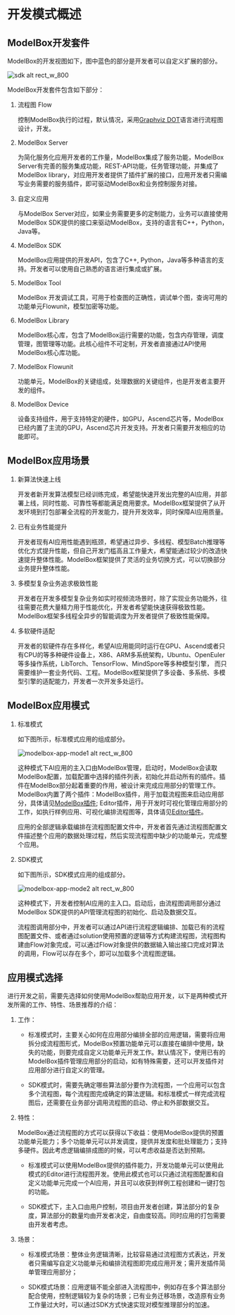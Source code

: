 # 开发模式概述

## ModelBox开发套件

ModelBox的开发视图如下，图中蓝色的部分是开发者可以自定义扩展的部分。

![sdk alt rect_w_800](../assets/images/figure/develop/sdk.png)

ModelBox开发套件包含如下部分：

1. 流程图 Flow

    控制ModelBox执行的过程，默认情况，采用[Graphviz DOT](https://www.graphviz.org/pdf/dotguide.pdf)语言进行流程图设计，开发。

2. ModelBox Server

    为简化服务化应用开发者的工作量，ModelBox集成了服务功能，ModelBox Server有完善的服务集成功能，REST-API功能，任务管理功能，并集成了ModelBox library，对应用开发者提供了插件扩展的接口，应用开发者只需编写业务需要的服务插件，即可驱动ModelBox和业务控制服务对接。

3. 自定义应用

    与ModelBox Server对应，如果业务需要更多的定制能力，业务可以直接使用ModelBox SDK提供的接口来驱动ModelBox，支持的语言有C++，Python，Java等。

4. ModelBox SDK

    ModelBox应用提供的开发API，包含了C++, Python，Java等多种语言的支持。开发者可以使用自己熟悉的语言进行集成或扩展。

5. ModelBox Tool

    ModelBox 开发调试工具，可用于检查图的正确性，调试单个图，查询可用的功能单元Flowunit，模型加密等功能。

6. ModelBox Library

    ModelBox核心库，包含了ModelBox运行需要的功能，包含内存管理，调度管理，图管理等功能。此核心组件不可定制，开发者直接通过API使用ModelBox核心库功能。

7. ModelBox Flowunit

    功能单元，ModelBox的关键组成，处理数据的关键组件，也是开发者主要开发的组件。

8. ModelBox Device

    设备支持组件，用于支持特定的硬件，如GPU，Ascend芯片等，ModelBox已经内置了主流的GPU，Ascend芯片开发支持。开发者只需要开发相应的功能即可。

## ModelBox应用场景

1. 新算法快速上线

   开发者新开发算法模型已经训练完成，希望能快速开发出完整的AI应用，并部署上线，同时性能、可靠性等都能满足商用要求。ModelBox框架提供了从开发环境到打包部署全流程的开发能力，提升开发效率，同时保障AI应用质量。

1. 已有业务性能提升

   开发者现有AI应用性能遇到瓶颈，希望通过异步、多线程、模型Batch推理等优化方式提升性能，但自己开发门槛高且工作量大，希望能通过较少的改造快速提升整体性能。ModelBox框架提供了灵活的业务切换方式，可以切换部分业务提升整体性能。

1. 多模型复杂业务追求极致性能

   开发者在开发多模型复杂业务如实时视频流场景时，除了实现业务功能外，往往需要花费大量精力用于性能优化，开发者希望能快速获得极致性能。ModelBox框架多线程全异步的智能调度为开发者提供了极致性能保障。

1. 多软硬件适配

   开发者的软硬件存在多样化，希望AI应用能同时运行在GPU、Ascend或者只有CPU的等多种硬件设备上，X86、ARM多系统架构，Ubuntu、OpenEuler等多操作系统，LibTorch、TensorFlow、MindSpore等多种模型引擎， 而只需要维护一套业务代码、工程。ModelBox框架提供了多设备、多系统、多模型引擎的适配能力，开发者一次开发多处运行。

## ModelBox应用模式

1. 标准模式

    如下图所示，标准模式应用的组成部分。

    ![modelbox-app-mode1 alt rect_w_800](../assets/images/figure/get-start/app_develop_mode1.png)

    这种模式下AI应用的主入口由ModelBox管理，启动时，ModelBox会读取ModelBox配置，加载配置中选择的插件列表，初始化并启动所有的插件。插件在ModelBox部分起着重要的作用，被设计来完成应用部分的管理工作。ModelBox内置了两个插件：ModelBox插件，用于加载流程图来启动应用部分，具体请见[ModelBox插件](../plugins/modelbox-plugin.md); Editor插件，用于开发时可视化管理应用部分的工作，如执行样例应用、可视化编排流程图等，具体请见[Editor插件](../plugins/editor.md)。

    应用的全部逻辑承载编排在流程图配置文件中，开发者首先通过流程图配置文件描述整个应用的数据处理过程，然后实现流程图中缺少的功能单元，完成整个应用。

1. SDK模式

    如下图所示，SDK模式应用的组成部分。

    ![modelbox-app-mode2 alt rect_w_800](../assets/images/figure/get-start/app_develop_mode2.png)

    这种模式下，开发者控制AI应用的主入口。启动后，由流程图调用部分通过ModelBox SDK提供的API管理流程图的初始化、启动及数据交互。

    流程图调用部分中，开发者可以通过API进行流程逻辑编排、加载已有的流程图配置文件、或者通过solution使用预置的逻辑等方式构建流程图，流程图构建由Flow对象完成，可以通过Flow对象提供的数据输入输出接口完成对算法的调用，Flow可以存在多个，即可以加载多个流程图逻辑。

## 应用模式选择

进行开发之前，需要先选择如何使用ModelBox帮助应用开发，以下是两种模式开发所需的工作、特性、场景推荐的介绍：

1. 工作：

    * 标准模式时，主要关心如何在应用部分编排全部的应用逻辑，需要将应用拆分成流程图形式，ModelBox预置功能单元可以直接在编排中使用，缺失的功能，则要完成自定义功能单元开发工作。默认情况下，使用已有的ModelBox插件管理应用部分的启动，如有特殊需要，还可以开发插件对应用部分进行自定义的管理。

    * SDK模式时，需要先确定哪些算法部分要作为流程图，一个应用可以包含多个流程图，每个流程图完成确定的算法逻辑。和标准模式一样完成流程图后，还需要在业务部分调用流程图的启动、停止和外部数据交互。

1. 特性：

    ModelBox通过流程图的方式可以获得以下收益：使用ModelBox提供的预置功能单元能力；多个功能单元可以并发调度，提供并发度和批处理能力；支持多硬件。因此考虑逻辑编排成图的时候，可以考虑收益是否达到预期。

    * 标准模式可以使用ModelBox提供的插件能力，开发功能单元可以使用此模式的Editor进行流程图开发。使用此模式也可以只通过流程图配置和自定义功能单元完成一个AI应用，并且可以收获到样例工程创建和一键打包的功能。

    * SDK模式下，主入口由用户控制，项目由开发者创建，算法部分的复杂度，算法部分的数量均由开发者决定，自由度较高。同时应用的打包需要由开发者考虑。

1. 场景：

    * 标准模式场景：整体业务逻辑清晰，比较容易通过流程图方式表达，开发者只需编写自定义功能单元和编排流程图即完成应用开发；需开发插件简单管理应用部分；

    * SDK模式场景：应用逻辑不能全部进入流程图中，例如存在多个算法部分配合使用，控制逻辑较为复杂的场景；已有业务迁移场景，改造原有业务工作量过大时，可以通过SDK方式快速实现对模型推理部分的加速。

